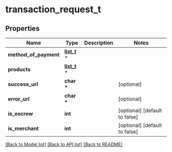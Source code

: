 # transaction_request_t

## Properties
Name | Type | Description | Notes
------------ | ------------- | ------------- | -------------
**method_of_payment** | [**list_t**](wallet.md) \* |  | 
**products** | [**list_t**](product_model.md) \* |  | 
**success_url** | **char \*** |  | [optional] 
**error_url** | **char \*** |  | [optional] 
**is_escrow** | **int** |  | [optional] [default to false]
**is_merchant** | **int** |  | [optional] [default to false]

[[Back to Model list]](../README.md#documentation-for-models) [[Back to API list]](../README.md#documentation-for-api-endpoints) [[Back to README]](../README.md)


